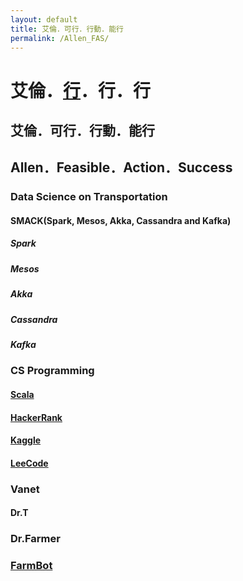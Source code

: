 ```yaml
---
layout: default
title: 艾倫．可行．行動．能行
permalink: /Allen_FAS/
---
```



# 艾倫．[行](http://www.shuowen.org/view/1265)．行．行 

## 艾倫．可行．行動．能行
## Allen．Feasible．Action．Success
### Data Science on Transportation

#### SMACK(Spark, Mesos, Akka,  Cassandra and Kafka)
##### Spark
##### Mesos
##### Akka
##### Cassandra
##### Kafka

### CS Programming
#### [Scala](https://docs.scala-lang.org/)
#### [HackerRank](https://www.hackerrank.com/)
#### [Kaggle](https://www.kaggle.com/)
#### [LeeCode](https://leetcode.com/)

###  Vanet
#### Dr.T

### Dr.Farmer
### [FarmBot](https://farm.bot/) 